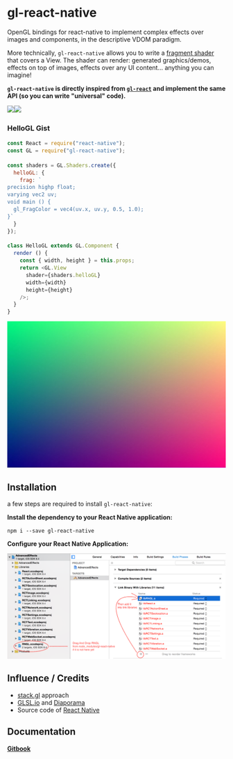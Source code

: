 # gl-react-native

OpenGL bindings for react-native to implement complex effects over images and components, in the descriptive VDOM paradigm.

More technically, `gl-react-native` allows you to write a [fragment shader](https://www.opengl.org/wiki/Fragment_Shader) that covers a View. The shader can render: generated graphics/demos, effects on top of images, effects over any UI content... anything you can imagine!

**`gl-react-native` is directly inspired from [`gl-react`](http://github.com/ProjectSeptemberInc/gl-react) and implement the same API (so you can write "universal" code).**

[![](https://github.com/ProjectSeptemberInc/gl-react-native/raw/master/imgs/simple.gif)](./Examples/Simple)[![](https://github.com/ProjectSeptemberInc/gl-react-native/raw/master/imgs/advancedeffects.gif)](./Examples/AdvancedEffects)

### HelloGL Gist

```js
const React = require("react-native");
const GL = require("gl-react-native");

const shaders = GL.Shaders.create({
  helloGL: {
    frag: `
precision highp float;
varying vec2 uv;
void main () {
  gl_FragColor = vec4(uv.x, uv.y, 0.5, 1.0);
}`
  }
});

class HelloGL extends GL.Component {
  render () {
    const { width, height } = this.props;
    return <GL.View
      shader={shaders.helloGL}
      width={width}
      height={height}
    />;
  }
}
```

![](imgs/hellogl.jpg)

## Installation

a few steps are required to install `gl-react-native`:

**Install the dependency to your React Native application:**

```
npm i --save gl-react-native
```

**Configure your React Native Application:**

![](imgs/install-steps.png)


## Influence / Credits

- [stack.gl](http://stack.gl/) approach
- [GLSL.io](http://glsl.io/) and [Diaporama](https://github.com/gre/diaporama)
- Source code of [React Native](https://github.com/facebook/react-native)

## Documentation

[**Gitbook**](http://projectseptemberinc.gitbooks.io/gl-react/content/)
